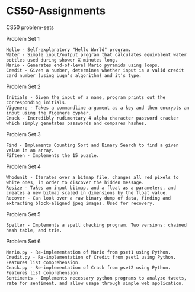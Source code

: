 # CS50-Assignments
CS50 problem-sets


Problem Set 1

    Hello - Self-explanatory "Hello World" program.
    Water - Simple input/output program that calculates equivalent water bottles used during shower X minutes long.
    Mario - Generates end-of-level Mario pyramids using loops.
    Credit - Given a number, determines whether input is a valid credit card number (using Lugn's algorithm) and it's type.

Problem Set 2

    Initials - Given the input of a name, program prints out the corresponding initials.
    Vigenere - Takes a commandline argument as a key and then encrypts an input using the Vigenere cypher.
    Crack - Incredibly rudimentary 4 alpha character password cracker which simply genetates passwords and compares hashes.

Problem Set 3

    Find - Implements Counting Sort and Binary Search to find a given value in an array.
    Fifteen - Implements the 15 puzzle.

Problem Set 4

    Whodunit - Iterates over a bitmap file, changes all red pixels to white ones, in order to discover the hidden message.
    Resize - Takes an input bitmap, and a float as a parameters, and creates a new bitmap scaled in dimensions by the float value.
    Recover - Can look over a raw binary dump of data, finding and extracting block-aligned jpeg images. Used for recovery.

Problem Set 5

    Speller - Implements a spell checking program. Two versions: chained hash table, and trie.

Problem Set 6

    Mario.py - Re-implementation of Mario from pset1 using Python.
    Credit.py - Re-implementation of Credit from pset1 using Python. Features list comprehension.
    Crack.py - Re-implementation of Crack from pset2 using Python. Features list comprehension.
    Sentiments - Implements necessary python programs to analyze tweets, rate for sentiment, and allow usage through simple web application.
